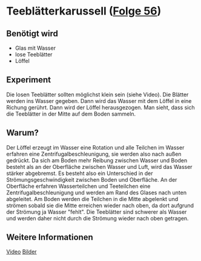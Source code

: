 # Teeblätterkarussell ([Folge 56](http://minkorrekt.de/minkorrekt-folge-56-verfassungsfeindlich/))

## Benötigt wird
- Glas mit Wasser
- lose Teeblätter
- Löffel

## Experiment
Die losen Teeblätter sollten möglichst klein sein (siehe Video). Die Blätter werden ins Wasser gegeben. Dann wird das Wasser mit dem Löffel in eine Richung gerührt. Dann wird der Löffel herausgezogen. Man sieht, dass sich die Teeblätter in der Mitte auf dem Boden sammeln.

## Warum?
Der Löffel erzeugt im Wasser eine Rotation und alle Teilchen im Wasser erfahren eine Zentrifugalbeschleunigung, sie werden also nach außen gedrückt. Da sich am Boden mehr Reibung zwischen Wasser und Boden besteht als an der Oberfläche zwischen Wasser und Luft, wird das Wasser stärker abgebremst. Es besteht also ein Unterschied in der Strömungsgeschwindigkeit zwischen Boden und Oberfläche. An der Oberfläche erfahren Wasserteilchen und Teeteilchen eine Zentrifugalbeschleunigung und werden am Rand des Glases nach unten abgeleitet. Am Boden werden die Teilchen in die Mitte abgelenkt und strömen sobald sie die Mitte erreichen wieder nach oben, da dort aufgrund der Strömung ja Wasser "fehlt". 
Die Teeblätter sind schwerer als Wasser und werden daher nicht durch die Strömung wieder nach oben getragen.


## Weitere Informationen

[Video](http://youtu.be/vU14qDiASOc)
[Bilder](https://picasaweb.google.com/107341743493109591753/Minkorrekt56?authuser=0&authkey=Gv1sRgCNCEgvmI8b_G1wE&feat=directlink)
